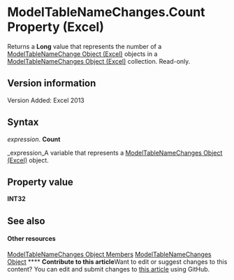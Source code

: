 
# ModelTableNameChanges.Count Property (Excel)

Returns a  **Long** value that represents the number of a [ModelTableNameChange Object (Excel)](f739aed8-aa89-a05d-fa84-8ae2520576fb.md) objects in a [ModelTableNameChanges Object (Excel)](78ecf42b-7ce5-b00a-a9c1-ba3fdc5b5731.md) collection. Read-only.


## Version information

Version Added: Excel 2013 


## Syntax

 _expression_. **Count**

 _expression_A variable that represents a  [ModelTableNameChanges Object (Excel)](78ecf42b-7ce5-b00a-a9c1-ba3fdc5b5731.md) object.


## Property value

 **INT32**


## See also


#### Other resources


 [ModelTableNameChanges Object Members](241e9c2d-29ba-97a0-e20c-702ebd9b7b69.md)
 [ModelTableNameChanges Object](78ecf42b-7ce5-b00a-a9c1-ba3fdc5b5731.md)
****   **Contribute to this article**Want to edit or suggest changes to this content? You can edit and submit changes to  [this article](https://github.com/jhershey00/VBA_Excel_Test/OpenXMLCon/articles/beb40e9f-527e-3c14-39ac-7bc8563826f2.md) using GitHub.

